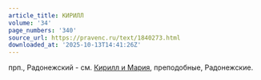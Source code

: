 ```yaml
---
article_title: КИРИЛЛ
volume: '34'
page_numbers: '340'
source_url: https://pravenc.ru/text/1840273.html
downloaded_at: '2025-10-13T14:41:26Z'
---
```


прп., Радонежский - см. [Кирилл и Мария](<https://pravenc.ru/text/Кирилл и Мария.html>), преподобные, Радонежские.
